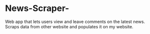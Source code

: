 # News-Scraper-
Web app that lets users view and leave comments on the latest news.  Scraps data from other website and populates it on my website.
